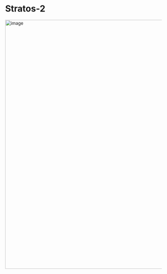 # Stratos-2

<img width="1276" height="798" alt="image" src="https://github.com/user-attachments/assets/7226a934-3f08-42da-ab3e-71095d8a2774" />
